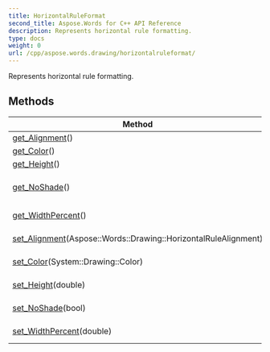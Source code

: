 ```yaml
---
title: HorizontalRuleFormat
second_title: Aspose.Words for C++ API Reference
description: Represents horizontal rule formatting. 
type: docs
weight: 0
url: /cpp/aspose.words.drawing/horizontalruleformat/
---
```


Represents horizontal rule formatting. 

## Methods

| Method | Description |
| --- | --- |
| [get_Alignment](./get_alignment/)() | Gets or sets the alignment of the horizontal rule.  |
| [get_Color](./get_color/)() | Gets or sets the brush color that fills the horizontal rule.  |
| [get_Height](./get_height/)() | Gets or sets the height of the horizontal rule.  |
| [get_NoShade](./get_noshade/)() | Indicates the presence of 3D shading for the horizontal rule. If true, then the horizontal rule is without 3D shading and solid color is used.  |
| [get_WidthPercent](./get_widthpercent/)() | Gets or sets the length of the specified horizontal rule expressed as a percentage of the window width.  |
| [set_Alignment](./set_alignment/)(Aspose::Words::Drawing::HorizontalRuleAlignment) | Setter for Aspose::Words::Drawing::HorizontalRuleFormat::get_Alignment.  |
| [set_Color](./set_color/)(System::Drawing::Color) | Setter for Aspose::Words::Drawing::HorizontalRuleFormat::get_Color.  |
| [set_Height](./set_height/)(double) | Setter for Aspose::Words::Drawing::HorizontalRuleFormat::get_Height.  |
| [set_NoShade](./set_noshade/)(bool) | Setter for Aspose::Words::Drawing::HorizontalRuleFormat::get_NoShade.  |
| [set_WidthPercent](./set_widthpercent/)(double) | Setter for Aspose::Words::Drawing::HorizontalRuleFormat::get_WidthPercent.  |

